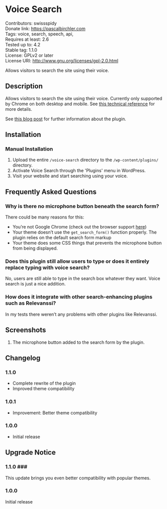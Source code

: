 # Voice Search #
Contributors:      swissspidy  
Donate link:       https://pascalbirchler.com  
Tags:              voice, search, speech, api,  
Requires at least: 2.6  
Tested up to:      4.2  
Stable tag:        1.1.0  
License:           GPLv2 or later  
License URI:       http://www.gnu.org/licenses/gpl-2.0.html  

Allows visitors to search the site using their voice.

## Description ##

Allows visitors to search the site using their voice. Currently only supported by Chrome on both desktop and mobile. See [this technical reference](https://developer.mozilla.org/en-US/docs/Web/API/Web_Speech_API) for more details.

See [this blog post](https://spinpress.com/wordpress-web-speech-api/ "Enabling Voice Search in WordPress Using The Web Speech API") for further information about the plugin.

## Installation ##

### Manual Installation ###

1. Upload the entire `/voice-search` directory to the `/wp-content/plugins/` directory.
2. Activate Voice Search through the 'Plugins' menu in WordPress.
3. Visit your website and start searching using your voice.

## Frequently Asked Questions ##

### Why is there no microphone button beneath the search form? ###

There could be many reasons for this:

* You’re not Google Chrome (check out the browser support [here](http://caniuse.com/#feat=web-speech))
* Your theme doesn’t use the `get_search_form()` function properly. The plugin relies on the default search form markup
* Your theme does some CSS things that prevents the microphone button from being displayed.

### Does this plugin still allow users to type or does it entirely replace typing with voice search? ###

No, users are still able to type in the search box whatever they want. Voice search is just a nice addition.

### How does it integrate with other search-enhancing plugins such as Relevanssi? ###

In my tests there weren’t any problems with other plugins like Relevanssi.

## Screenshots ##

1. The microphone button added to the search form by the plugin.

## Changelog ##

### 1.1.0 ###
* Complete rewrite of the plugin
* Improved theme compatibility

### 1.0.1 ###
* Improvement: Better theme compatibility

### 1.0.0 ###
* Initial release

## Upgrade Notice ##

### 1.1.0 ###
This update brings you even better compatibility with popular themes.

### 1.0.0 ###
Initial release
